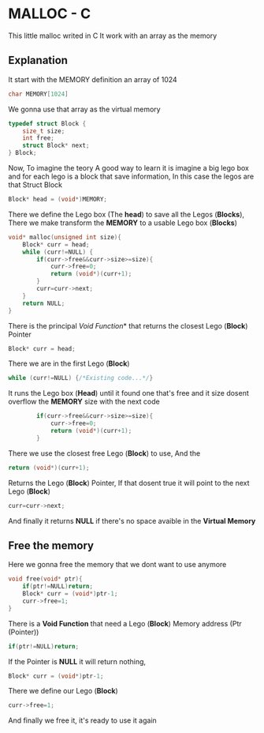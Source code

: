 # MALLOC - C

This little malloc writed in C
It work with an array as the memory

## Explanation

It start with the MEMORY definition
an array of 1024
```c
char MEMORY[1024]
```
We gonna use that array as the virtual memory
```c
typedef struct Block {
    size_t size;
    int free;
    struct Block* next;
} Block;
```
Now, To imagine the teory
A good way to learn it is imagine a big lego box
and for each lego is a block that save information,
In this case the legos are that Struct Block
```c
Block* head = (void*)MEMORY;
```
There we define the Lego box (The **head**) to save all the Legos (**Blocks**),
There we make transform the **MEMORY** to a usable Lego box (**Blocks**)
```c
void* malloc(unsigned int size){
    Block* curr = head;
    while (curr!=NULL) {
        if(curr->free&&curr->size>=size){
            curr->free=0;
            return (void*)(curr+1);
        }
        curr=curr->next;
    }
    return NULL;
}
```
There is the principal **Void* Function** that returns the closest Lego (**Block**) Pointer
```c
Block* curr = head;
```
There we are in the first Lego (**Block**)
```c
while (curr!=NULL) {/*Existing code...*/}
```
It runs the Lego box (**Head**) until it found one that's free and it size
dosent overflow the **MEMORY** size with the next code
```c
        if(curr->free&&curr->size>=size){
            curr->free=0;
            return (void*)(curr+1);
        }
```
There we use the closest free Lego (**Block**) to use,
And the 
```c
return (void*)(curr+1);
```
Returns the Lego (**Block**) Pointer,
If that dosent true it will point to the next Lego (**Block**)
```c
curr=curr->next;
```
And finally it returns **NULL** if there's no space avaible in the **Virtual Memory**

## Free the memory
Here we gonna free the memory that we dont want to use anymore
```c
void free(void* ptr){
    if(ptr!=NULL)return;
    Block* curr = (void*)ptr-1;
    curr->free=1;
}
```
There is a **Void Function** that need a Lego (**Block**) Memory address (Ptr (Pointer))
```c
if(ptr!=NULL)return;
```
If the Pointer is **NULL** it will return nothing,
```c
Block* curr = (void*)ptr-1;
```
There we define our Lego (**Block**)
```c
curr->free=1;
```
And finally we free it, it's ready to use it again